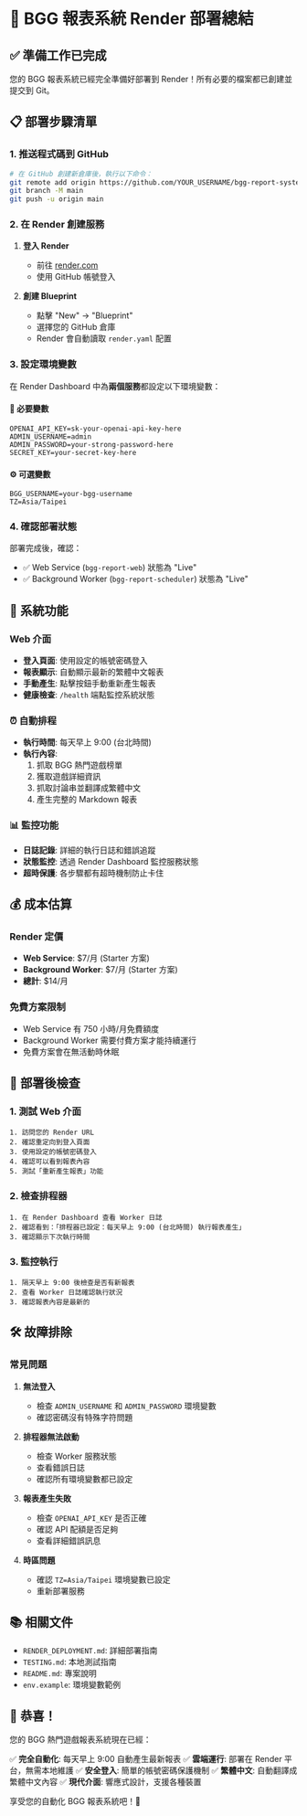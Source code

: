 # 🚀 BGG 報表系統 Render 部署總結

## ✅ 準備工作已完成

您的 BGG 報表系統已經完全準備好部署到 Render！所有必要的檔案都已創建並提交到 Git。

## 📋 部署步驟清單

### 1. 推送程式碼到 GitHub

```bash
# 在 GitHub 創建新倉庫後，執行以下命令：
git remote add origin https://github.com/YOUR_USERNAME/bgg-report-system.git
git branch -M main
git push -u origin main
```

### 2. 在 Render 創建服務

1. **登入 Render**
   - 前往 [render.com](https://render.com)
   - 使用 GitHub 帳號登入

2. **創建 Blueprint**
   - 點擊 "New" → "Blueprint"
   - 選擇您的 GitHub 倉庫
   - Render 會自動讀取 `render.yaml` 配置

### 3. 設定環境變數

在 Render Dashboard 中為**兩個服務**都設定以下環境變數：

#### 🔑 必要變數
```
OPENAI_API_KEY=sk-your-openai-api-key-here
ADMIN_USERNAME=admin
ADMIN_PASSWORD=your-strong-password-here
SECRET_KEY=your-secret-key-here
```

#### ⚙️ 可選變數
```
BGG_USERNAME=your-bgg-username
TZ=Asia/Taipei
```

### 4. 確認部署狀態

部署完成後，確認：
- ✅ Web Service (`bgg-report-web`) 狀態為 "Live"
- ✅ Background Worker (`bgg-report-scheduler`) 狀態為 "Live"

## 🎯 系統功能

### Web 介面
- **登入頁面**: 使用設定的帳號密碼登入
- **報表顯示**: 自動顯示最新的繁體中文報表
- **手動產生**: 點擊按鈕手動重新產生報表
- **健康檢查**: `/health` 端點監控系統狀態

### ⏰ 自動排程
- **執行時間**: 每天早上 9:00 (台北時間)
- **執行內容**:
  1. 抓取 BGG 熱門遊戲榜單
  2. 獲取遊戲詳細資訊
  3. 抓取討論串並翻譯成繁體中文
  4. 產生完整的 Markdown 報表

### 📊 監控功能
- **日誌記錄**: 詳細的執行日誌和錯誤追蹤
- **狀態監控**: 透過 Render Dashboard 監控服務狀態
- **超時保護**: 各步驟都有超時機制防止卡住

## 💰 成本估算

### Render 定價
- **Web Service**: $7/月 (Starter 方案)
- **Background Worker**: $7/月 (Starter 方案)
- **總計**: $14/月

### 免費方案限制
- Web Service 有 750 小時/月免費額度
- Background Worker 需要付費方案才能持續運行
- 免費方案會在無活動時休眠

## 🔧 部署後檢查

### 1. 測試 Web 介面
```
1. 訪問您的 Render URL
2. 確認重定向到登入頁面
3. 使用設定的帳號密碼登入
4. 確認可以看到報表內容
5. 測試「重新產生報表」功能
```

### 2. 檢查排程器
```
1. 在 Render Dashboard 查看 Worker 日誌
2. 確認看到：「排程器已設定：每天早上 9:00 (台北時間) 執行報表產生」
3. 確認顯示下次執行時間
```

### 3. 監控執行
```
1. 隔天早上 9:00 後檢查是否有新報表
2. 查看 Worker 日誌確認執行狀況
3. 確認報表內容是最新的
```

## 🛠️ 故障排除

### 常見問題

1. **無法登入**
   - 檢查 `ADMIN_USERNAME` 和 `ADMIN_PASSWORD` 環境變數
   - 確認密碼沒有特殊字符問題

2. **排程器無法啟動**
   - 檢查 Worker 服務狀態
   - 查看錯誤日誌
   - 確認所有環境變數都已設定

3. **報表產生失敗**
   - 檢查 `OPENAI_API_KEY` 是否正確
   - 確認 API 配額是否足夠
   - 查看詳細錯誤訊息

4. **時區問題**
   - 確認 `TZ=Asia/Taipei` 環境變數已設定
   - 重新部署服務

## 📚 相關文件

- `RENDER_DEPLOYMENT.md`: 詳細部署指南
- `TESTING.md`: 本地測試指南
- `README.md`: 專案說明
- `env.example`: 環境變數範例

## 🎉 恭喜！

您的 BGG 熱門遊戲報表系統現在已經：

✅ **完全自動化**: 每天早上 9:00 自動產生最新報表
✅ **雲端運行**: 部署在 Render 平台，無需本地維護
✅ **安全登入**: 簡單的帳號密碼保護機制
✅ **繁體中文**: 自動翻譯成繁體中文內容
✅ **現代介面**: 響應式設計，支援各種裝置

享受您的自動化 BGG 報表系統吧！🎲